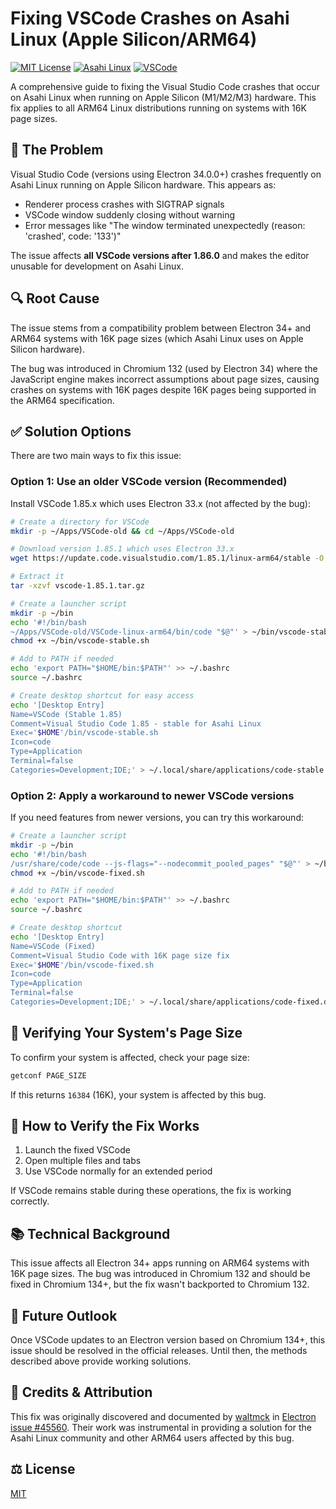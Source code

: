 # Fixing VSCode Crashes on Asahi Linux (Apple Silicon/ARM64)

[![MIT License](https://img.shields.io/badge/License-MIT-green.svg)](https://choosealicense.com/licenses/mit/)
[![Asahi Linux](https://img.shields.io/badge/Asahi-Linux-blue)](https://asahilinux.org/)
[![VSCode](https://img.shields.io/badge/VS-Code-blue)](https://code.visualstudio.com/)

A comprehensive guide to fixing the Visual Studio Code crashes that occur on Asahi Linux when running on Apple Silicon (M1/M2/M3) hardware. This fix applies to all ARM64 Linux distributions running on systems with 16K page sizes.

## 🚨 The Problem

Visual Studio Code (versions using Electron 34.0.0+) crashes frequently on Asahi Linux running on Apple Silicon hardware. This appears as:

- Renderer process crashes with SIGTRAP signals
- VSCode window suddenly closing without warning
- Error messages like "The window terminated unexpectedly (reason: 'crashed', code: '133')"

The issue affects **all VSCode versions after 1.86.0** and makes the editor unusable for development on Asahi Linux.

## 🔍 Root Cause

The issue stems from a compatibility problem between Electron 34+ and ARM64 systems with 16K page sizes (which Asahi Linux uses on Apple Silicon hardware). 

The bug was introduced in Chromium 132 (used by Electron 34) where the JavaScript engine makes incorrect assumptions about page sizes, causing crashes on systems with 16K pages despite 16K pages being supported in the ARM64 specification.

## ✅ Solution Options

There are two main ways to fix this issue:

### Option 1: Use an older VSCode version (Recommended)

Install VSCode 1.85.x which uses Electron 33.x (not affected by the bug):

```bash
# Create a directory for VSCode
mkdir -p ~/Apps/VSCode-old && cd ~/Apps/VSCode-old

# Download version 1.85.1 which uses Electron 33.x
wget https://update.code.visualstudio.com/1.85.1/linux-arm64/stable -O vscode-1.85.1.tar.gz

# Extract it
tar -xzvf vscode-1.85.1.tar.gz

# Create a launcher script
mkdir -p ~/bin
echo '#!/bin/bash
~/Apps/VSCode-old/VSCode-linux-arm64/bin/code "$@"' > ~/bin/vscode-stable.sh
chmod +x ~/bin/vscode-stable.sh

# Add to PATH if needed
echo 'export PATH="$HOME/bin:$PATH"' >> ~/.bashrc
source ~/.bashrc

# Create desktop shortcut for easy access
echo '[Desktop Entry]
Name=VSCode (Stable 1.85)
Comment=Visual Studio Code 1.85 - stable for Asahi Linux
Exec='$HOME'/bin/vscode-stable.sh
Icon=code
Type=Application
Terminal=false
Categories=Development;IDE;' > ~/.local/share/applications/code-stable.desktop
```

### Option 2: Apply a workaround to newer VSCode versions

If you need features from newer versions, you can try this workaround:

```bash
# Create a launcher script
mkdir -p ~/bin
echo '#!/bin/bash
/usr/share/code/code --js-flags="--nodecommit_pooled_pages" "$@"' > ~/bin/vscode-fixed.sh
chmod +x ~/bin/vscode-fixed.sh

# Add to PATH if needed
echo 'export PATH="$HOME/bin:$PATH"' >> ~/.bashrc
source ~/.bashrc

# Create desktop shortcut
echo '[Desktop Entry]
Name=VSCode (Fixed)
Comment=Visual Studio Code with 16K page size fix
Exec='$HOME'/bin/vscode-fixed.sh
Icon=code
Type=Application
Terminal=false
Categories=Development;IDE;' > ~/.local/share/applications/code-fixed.desktop
```

## 🧪 Verifying Your System's Page Size

To confirm your system is affected, check your page size:

```bash
getconf PAGE_SIZE
```

If this returns `16384` (16K), your system is affected by this bug.

## 🔎 How to Verify the Fix Works

1. Launch the fixed VSCode
2. Open multiple files and tabs
3. Use VSCode normally for an extended period

If VSCode remains stable during these operations, the fix is working correctly.

## 📚 Technical Background

This issue affects all Electron 34+ apps running on ARM64 systems with 16K page sizes. The bug was introduced in Chromium 132 and should be fixed in Chromium 134+, but the fix wasn't backported to Chromium 132.


## 🔮 Future Outlook

Once VSCode updates to an Electron version based on Chromium 134+, this issue should be resolved in the official releases. Until then, the methods described above provide working solutions.


## 👏 Credits & Attribution

This fix was originally discovered and documented by [waltmck](https://github.com/waltmck) in [Electron issue #45560](https://github.com/electron/electron/issues/45560). Their work was instrumental in providing a solution for the Asahi Linux community and other ARM64 users affected by this bug.

## ⚖️ License

[MIT](https://choosealicense.com/licenses/mit/)
